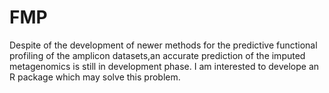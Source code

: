 # FMP
Despite of the development of newer methods for the predictive functional profiling of the amplicon datasets,an accurate prediction of the imputed metagenomics is still in development phase. I am interested to develope an R package which may solve this problem.  
